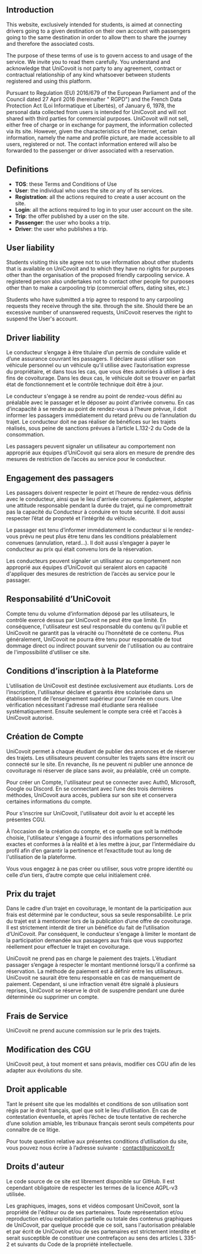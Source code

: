 ## Introduction

This website, exclusively intended for students, is aimed at connecting drivers going to a given destination on their
own account with passengers going to the same destination in order to allow them to
share the journey and therefore the associated costs.

The purpose of these terms of use is to govern access to and usage of the service. We invite you to read them carefully.
You understand and acknowledge that UniCovoit is not
party to any agreement, contract or contractual relationship of any kind whatsoever between students
registered and using this platform.

Pursuant to Regulation (EU) 2016/679 of the European Parliament and of the Council dated 27 April 2016 (hereinafter "
RGPD") and the
French Data Protection Act (Loi Informatique et Libertés), of January 6, 1978, the personal data collected from users is
intended for UniCovoit
and will not shared with third parties for commercial purposes.
UniCovoit will not sell, either free of charge or in exchange for payment, the information collected via its site.
However, given the characteristics of the Internet, certain information, namely the name and profile picture, are made
accessible to all users, registered or not.
The contact information entered will also be forwarded to the passenger or driver associated with a
reservation.

## Definitions

- **TOS**: these Terms and Conditions of Use
- **User**: the individual who uses the site or any of its services.
- **Registration**: all the actions required to create a user account on the site.
- **Login**: all the actions required to log in to your user account on the site.
- **Trip**: the offer published by a user on the site.
- **Passenger**: the user who books a trip.
- **Driver**: the user who publishes a trip.

## User liability

Students visiting this site agree not to use information about other students that is available on UniCovoit and to
which they have no rights for purposes other than the organisation of the proposed friendly carpooling service. A
registered person also undertakes not to contact other people for purposes other than to make a carpooling trip
(commercial offers, dating sites, etc.)

Students who have submitted a trip agree to respond to any carpooling requests they receive through the site. through
the site. Should there be an excessive number of unanswered requests, UniCovoit reserves the right to suspend
the User's account.

## Driver liability

Le conducteur s’engage à être titulaire d’un permis de conduire valide et d’une assurance couvrant les passagers. Il
déclare aussi utiliser son véhicule personnel ou un véhicule qu'il utilise avec l’autorisation expresse du
propriétaire, et dans tous les cas, que vous êtes autorisés à utiliser à des fins de covoiturage. Dans les deux
cas, le véhicule doit se trouver en parfait état de fonctionnement et le contrôle technique doit être à jour.

Le conducteur s'engage à se rendre au point de rendez-vous défini au préalable avec le passager et le déposer au point
d’arrivée convenu. En cas d’incapacité à se rendre au point de rendez-vous à l’heure prévue, il doit
informer les passagers immédiatement du retard prévu ou de l’annulation du trajet. Le conducteur doit ne pas réaliser de
bénéfices sur les trajets réalisés, sous peine de sanctions prévues à l’article L.132-2 du Code de la consommation.

Les passagers peuvent signaler un utilisateur au comportement non approprié aux équipes d’UniCovoit qui sera alors en
mesure de prendre des mesures de restriction de l’accès au service pour le conducteur.

## Engagement des passagers

Les passagers doivent respecter le point et l’heure de rendez-vous définis avec le conducteur, ainsi que le lieu
d'arrivée convenu. Également, adopter une attitude responsable pendant la durée du trajet, qui ne compromettrait pas la
capacité du Conducteur à conduire en toute sécurité. Il doit aussi respecter l’état de propreté et l’intégrité du
véhicule.

Le passager est tenu d’informer immédiatement le conducteur si le rendez-vous prévu ne peut plus être tenu dans les
conditions préalablement convenues (annulation, retard…). Il doit aussi s’engager à payer le conducteur au prix qui
était convenu lors de la réservation.

Les conducteurs peuvent signaler un utilisateur au comportement non approprié aux équipes d’UniCovoit qui seraient alors
en capacité d'appliquer des mesures de restriction de l’accès au service pour le passager.

## Responsabilité d’UniCovoit

Compte tenu du volume d’information déposé par les utilisateurs, le contrôle exercé dessus par UniCovoit ne peut être
que limité. En conséquence, l'utilisateur est seul responsable du contenu qu'il publie et UniCovoit ne garantit pas la
véracité ou l’honnêteté de ce contenu. Plus généralement, UniCovoit ne pourra être tenu pour responsable de tout dommage
direct ou indirect pouvant survenir de l'utilisation ou au contraire de l'impossibilité d'utiliser ce site.

## Conditions d’inscription à la Plateforme

L’utilisation de UniCovoit est destinée exclusivement aux étudiants. Lors de l’inscription, l'utilisateur déclare et
garantis être scolarisée dans un établissement de l’enseignement supérieur pour l’année en cours. Une vérification
nécessitant l'adresse mail étudiante sera réalisée systématiquement. Ensuite seulement le compte sera créé et l'accès à
UniCovoit autorisé.

## Création de Compte

UniCovoit permet à chaque étudiant de publier des annonces et de réserver des trajets. Les utilisateurs peuvent
consulter les trajets sans être inscrit ou connecté sur le site. En revanche, ils ne peuvent ni publier une annonce de
covoiturage ni réserver de place sans avoir, au préalable, créé un compte.

Pour créer un Compte, l'utilisateur peut se connecter avec Auth0, Microsoft, Google ou Discord. En se connectant avec
l’une des trois dernières méthodes, UniCovoit aura accès, publiera sur son site et conservera certaines informations du
compte.

Pour s'inscrire sur UniCovoit, l'utilisateur doit avoir lu et accepté les présentes CGU.

À l’occasion de la création du compte, et ce quelle que soit la méthode choisie, l'utilisateur s'engage à
fournir des informations personnelles exactes et conformes à la réalité et à les mettre à jour, par l’intermédiaire du
profil afin d’en garantir la pertinence et l’exactitude tout au long de l'utilisation de la plateforme.

Vous vous engagez à ne pas créer ou utiliser, sous votre propre identité ou celle d’un tiers, d’autre compte que celui
initialement créé.

## Prix du trajet

Dans le cadre d’un trajet en covoiturage, le montant de la participation aux frais est déterminé par le conducteur, sous
sa seule responsabilité. Le prix du trajet est à mentionner lors de la publication d’une offre de covoiturage. Il est
strictement interdit de tirer un bénéfice du fait de l’utilisation d’UniCovoit. Par conséquent, le conducteur
s'engage à limiter le montant de la participation demandée aux passagers aux frais que vous
supportez réellement pour effectuer le trajet en covoiturage.

UniCovoit ne prend pas en charge le paiement des trajets. L’étudiant passager s’engage à respecter le montant mentionné
lorsqu’il a confirmé sa réservation. La méthode de paiement est à définir entre les utilisateurs. UniCovoit ne saurait
être tenu responsable en cas de manquement de paiement. Cependant, si une infraction venait être signalé à plusieurs
reprises, UniCovoit se réserve le droit de suspendre pendant une durée déterminée ou supprimer un compte.

## Frais de Service

UniCovoit ne prend aucune commission sur le prix des trajets.

## Modification des CGU

UniCovoit peut, à tout moment et sans préavis, modifier ces CGU afin de les adapter aux évolutions du site.

## Droit applicable

Tant le présent site que les modalités et conditions de son utilisation sont régis par le droit français, quel que soit
le lieu d’utilisation. En cas de contestation éventuelle, et après l’échec de toute tentative de recherche d’une
solution amiable, les tribunaux français seront seuls compétents pour connaître de ce litige.

Pour toute question relative aux présentes conditions d’utilisation du site, vous pouvez nous écrire à l’adresse
suivante : [contact@unicovoit.fr](mailto:contact@unicovoit.fr)

## Droits d'auteur

Le code source de ce site est librement disponible sur GitHub.
Il est cependant obligatoire de respecter les termes de la licence AGPL-v3 utilisée.

Les graphiques, images, sons et vidéos composant UniCovoit, sont la propriété de l'éditeur ou de ses partenaires. Toute
représentation et/ou reproduction et/ou exploitation partielle ou totale des contenus graphiques de UniCovoit, par
quelque procédé que ce soit, sans l'autorisation préalable et par écrit de UniCovoit et/ou de ses partenaires est
strictement interdite et serait susceptible de constituer une contrefaçon au sens des articles L 335-2 et suivants du
Code de la propriété intellectuelle.
